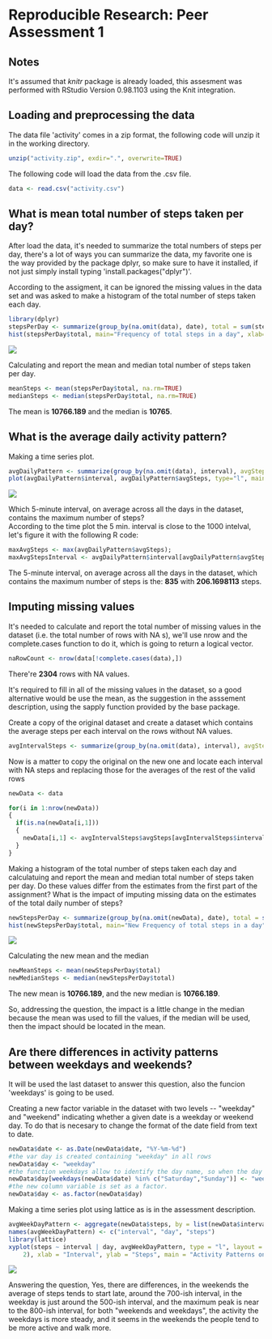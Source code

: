# Reproducible Research: Peer Assessment 1
## Notes

It's assumed that *knitr* package is already loaded, this assesment was performed with RStudio Version 0.98.1103 using the Knit integration.

## Loading and preprocessing the data

The data file 'activity' comes in a zip format, the following code will unzip it in the working directory.


```r
unzip("activity.zip", exdir=".", overwrite=TRUE)
```

The following code will load the data from the .csv file.


```r
data <- read.csv("activity.csv")
```

## What is mean total number of steps taken per day?

After load the data, it's needed to summarize the total numbers of steps per day, there's a lot of ways you can summarize the data, my favorite one is the way provided by the package dplyr, so make sure to have it installed, if not just simply install typing 'install.packages("dplyr")'.

According to the assigment, it can be ignored the missing values in the data set and was asked to make a histogram of the total number of steps taken each day. 


```r
library(dplyr)
stepsPerDay <- summarize(group_by(na.omit(data), date), total = sum(steps))
hist(stepsPerDay$total, main="Frequency of total steps in a day", xlab="Steps per Day", ylab="Frequency in Days")
```

![](PA1_template_files/figure-html/unnamed-chunk-3-1.png) 

Calculating and report the mean and median total number of steps taken per day.

```r
meanSteps <- mean(stepsPerDay$total, na.rm=TRUE)
medianSteps <- median(stepsPerDay$total, na.rm=TRUE)
```



The mean is **10766.189** and the median is **10765**.

## What is the average daily activity pattern?

Making a time series plot.

```r
avgDailyPattern <- summarize(group_by(na.omit(data), interval), avgSteps = mean(steps))
plot(avgDailyPattern$interval, avgDailyPattern$avgSteps, type="l", main="Daily Activity. Pattern", xlab="5-min intervals", ylab="Steps")
```

![](PA1_template_files/figure-html/unnamed-chunk-6-1.png) 
  
Which 5-minute interval, on average across all the days in the dataset, contains the maximum number of steps?  
According to the time plot the 5 min. interval is close to the 1000 intelval, let's figure it with the following R code:

```r
maxAvgSteps <- max(avgDailyPattern$avgSteps);
maxAvgStepsInterval <- avgDailyPattern$interval[avgDailyPattern$avgSteps == maxAvgSteps]
```

The 5-minute interval, on average across all the days in the dataset, which contains the maximum number of steps is the: **835** with **206.1698113** steps.

## Imputing missing values

It's needed to calculate and report the total number of missing values in the dataset (i.e. the total number of rows with  NA s), we'll use nrow and the complete.cases function to do it, which is going to return a logical vector.


```r
naRowCount <- nrow(data[!complete.cases(data),])
```
There're **2304** rows with NA values.  

It's required to fill in all of the missing values in the dataset, so a good alternative would be use the mean, as the suggestion in the asssement description, using the sapply function provided by the base package.  

Create a copy of the original dataset and create a dataset which contains the average steps per each interval on the rows without NA values.


```r
avgIntervalSteps <- summarize(group_by(na.omit(data), interval), avgSteps = mean(steps))
```

Now is a matter to copy the original on the new one and locate each interval with NA steps and replacing those for the averages of the rest of the valid rows


```r
newData <- data

for(i in 1:nrow(newData))
{  
  if(is.na(newData[i,1]))
  {
    newData[i,1] <- avgIntervalSteps$avgSteps[avgIntervalSteps$interval == newData[i,3]]
  }
}
```

Making a histogram of the total number of steps taken each day and calculatuing and report the mean and median total number of steps taken per day. Do these values differ from the estimates from the first part of the assignment? What is the impact of imputing missing data on the estimates of the total daily number of steps?  


```r
newStepsPerDay <- summarize(group_by(na.omit(newData), date), total = sum(steps))
hist(newStepsPerDay$total, main="New Frequency of total steps in a day", xlab="Steps per Day", ylab="Frequency in Days")
```

![](PA1_template_files/figure-html/unnamed-chunk-11-1.png) 

Calculating the new mean and the median


```r
newMeanSteps <- mean(newStepsPerDay$total)
newMedianSteps <- median(newStepsPerDay$total)
```



The new mean is **10766.189**, and the new median is **10766.189**.

So, addressing the question, the impact is a little change in the median because the mean was used to fill the values, if the median will be used, then the impact should be located in the mean.

## Are there differences in activity patterns between weekdays and weekends?

It will be used the last dataset to answer this question, also the funcion 'weekdays' is going to be used.

Creating a new factor variable in the dataset with two levels -- "weekday" and "weekend" indicating whether a given date is a weekday or weekend day. To do that is necesary to change the format of the date field from text to date.


```r
newData$date <- as.Date(newData$date, "%Y-%m-%d")
#the var day is created containing "weekday" in all rows
newData$day <- "weekday"
#the function weekdays allow to identify the day name, so when the day us Sat or Sun the value is replaced by weekend.
newData$day[weekdays(newData$date) %in% c("Saturday","Sunday")] <- "weekend"
#the new column variable is set as a factor.
newData$day <- as.factor(newData$day)
```

Making a time series plot using lattice as is in the assessment description.


```r
avgWeekDayPattern <- aggregate(newData$steps, by = list(newData$interval, newData$day), mean)
names(avgWeekDayPattern) <- c("interval", "day", "steps")
library(lattice)
xyplot(steps ~ interval | day, avgWeekDayPattern, type = "l", layout = c(1, 
    2), xlab = "Interval", ylab = "Steps", main = "Activity Patterns on Weekends and Weekdays")
```

![](PA1_template_files/figure-html/unnamed-chunk-15-1.png) 

Answering the question, Yes, there are differences, in the weekends the average of steps tends to start late, around the 700-ish interval, in the weekday is just around the 500-ish interval, and the maximum peak is near to the 800-ish interval, for both "weekends and weekdays", the activity the weekdays is more steady, and it seems in the weekends the people tend to be more active and walk more.   

